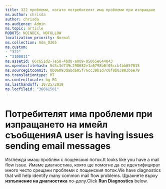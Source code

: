 ```yaml
---
title: 322 проблеми, когато потребителят има проблеми при изпращане
ms.author: chrisda
author: chrisda
ms.audience: Admin
ms.topic: article
ROBOTS: NOINDEX, NOFOLLOW
localization_priority: Normal
ms.collection: Adm_O365
ms.custom:
- "322"
- "3100011"
ms.assetid: 66c651d2-7e58-4bd8-a009-05065e644043
ms.openlocfilehash: 5d3c3d749c298682e1a6798b0f05ccb4bb657015
ms.sourcegitcommit: 0b06093dabd685f76cc39b1d7c0f8b03883b6e79
ms.translationtype: MT
ms.contentlocale: bg-BG
ms.lasthandoff: 10/25/2019
ms.locfileid: "36661501"
---
```

# <a name="a-user-is-having-issues-sending-email-messages"></a><span data-ttu-id="f7dc1-102">Потребителят има проблеми при изпращането на имейл съобщения</span><span class="sxs-lookup"><span data-stu-id="f7dc1-102">A user is having issues sending email messages</span></span>

<span data-ttu-id="f7dc1-103">Изглежда имаш проблем с пощенския поток.</span><span class="sxs-lookup"><span data-stu-id="f7dc1-103">It looks like you have a mail flow issue.</span></span> <span data-ttu-id="f7dc1-104">Имаме диагностика, която ще помогне да се идентифицират много често срещани проблеми с пощенския поток.</span><span class="sxs-lookup"><span data-stu-id="f7dc1-104">We have diagnostics that will help identify many common mail flow problems.</span></span> <span data-ttu-id="f7dc1-105">Щракнете върху **изпълнение на диагностика** по-долу.</span><span class="sxs-lookup"><span data-stu-id="f7dc1-105">Click **Run Diagnostics** below.</span></span>
